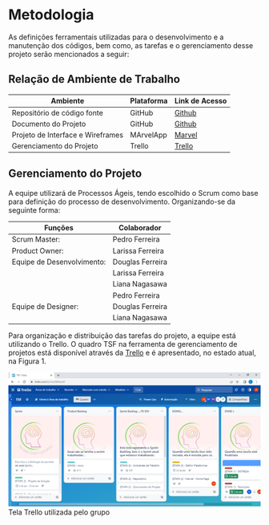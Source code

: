 
# Metodologia

As definições ferramentais utilizadas para o desenvolvimento e a manutenção dos códigos, bem como, as tarefas e o gerenciamento desse projeto serão mencionados a seguir:

## Relação de Ambiente de Trabalho
| Ambiente| Plataforma | Link de Acesso |
|---------|------------|----------------|
| Repositório de código fonte | GitHub |[Github](https://github.com)|
| Documento do Projeto | GitHub| [Github](https://github.com)|
| Projeto de Interface e Wireframes | MArvelApp | [Marvel](https://marvelapp.com/project/6697348)|
| Gerenciamento do Projeto | Trello | [Trello](https://trello.com/b/Lrsx2WGe/tsf)

## Gerenciamento do Projeto
A equipe utilizará de Processos Ágeis, tendo escolhido o Scrum como base para definição do processo de desenvolvimento.
Organizando-se da seguinte forma:

|Funções|Colaborador|
|---------|------------|
| Scrum Master:|Pedro Ferreira|
| Product Owner:|Larissa Ferreira|
| Equipe de Desenvolvimento:|Douglas Ferreira|
| |Larissa Ferreira|
| |Liana Nagasawa|
| |Pedro Ferreira|
| Equipe de Designer:|Douglas Ferreira|
||Liana Nagasawa|


Para organização e distribuição das tarefas do projeto, a equipe está utilizando o Trello.
O quadro TSF na ferramenta de gerenciamento de projetos está disponível através da [Trello](https://trello.com/b/Lrsx2WGe/tsf) e é apresentado, no estado atual, na Figura 1.

![Tela Trello utilizada pelo grupo](img/Figura1Trello.PNG)
Tela Trello utilizada pelo grupo
